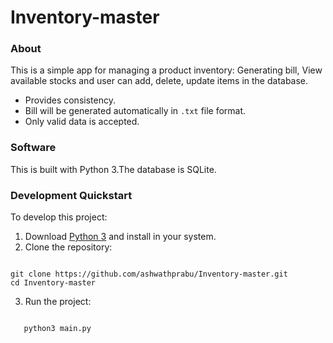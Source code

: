 # Inventory-master

### About
 This is a simple app for managing a product inventory: Generating bill, View available stocks and user can add, delete, update items in the database.

* Provides consistency.
* Bill will be generated automatically in ```.txt``` file format.
* Only valid data is accepted.

### Software 

This is built with Python 3.The database is SQLite.

### Development Quickstart

To develop this project:

   1. Download [Python 3](https://www.python.org/downloads/) and install in your system.
   2. Clone the repository:
   
   ``` 
   
   git clone https://github.com/ashwathprabu/Inventory-master.git 
   cd Inventory-master
   ```
   
   3. Run the project:
      
   ``` 
      
      python3 main.py 
   ```
     
